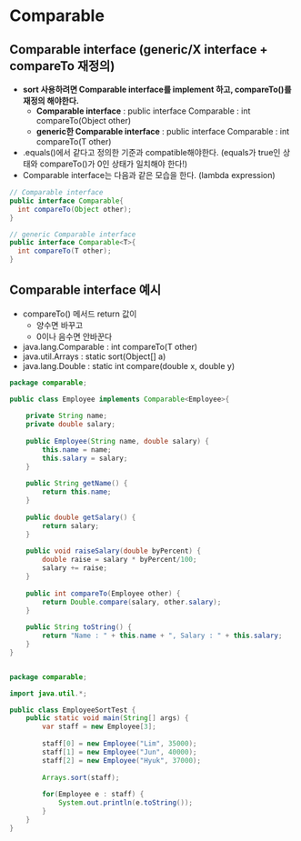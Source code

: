 # Comparable

## Comparable interface (generic/X interface + compareTo 재정의)
  - **sort 사용하려면 Comparable interface를 implement 하고, compareTo()를 재정의 해야한다.**
    - **Comparable interface** : public interface Comparable : int compareTo(Object other)
    - **generic한 Comparable interface** : public interface Comparable<T> : int compareTo(T other)
  - .equals()에서 같다고 정의한 기준과 compatible해야한다. (equals가 true인 상태와 compareTo()가 0인 상태가 일치해야 한다!)
  - Comparable interface는 다음과 같은 모습을 한다. (lambda expression)

```java
// Comparable interface
public interface Comparable{
  int compareTo(Object other);
}

// generic Comparable interface
public interface Comparable<T>{
  int compareTo(T other);
}
```

## Comparable interface 예시
  - compareTo() 메서드 return 값이
    - 양수면 바꾸고
    - 0이나 음수면 안바꾼다
  - java.lang.Comparable<T> : int compareTo(T other)
  - java.util.Arrays : static sort(Object[] a)
  - java.lang.Double : static int compare(double x, double y)

```java
package comparable;

public class Employee implements Comparable<Employee>{
	
	private String name;
	private double salary;
	
	public Employee(String name, double salary) {
		this.name = name;
		this.salary = salary;
	}
	
	public String getName() {
		return this.name;
	}
	
	public double getSalary() {
		return salary;
	}
	
	public void raiseSalary(double byPercent) {
		double raise = salary * byPercent/100;
		salary += raise;
	}
	
	public int compareTo(Employee other) {
		return Double.compare(salary, other.salary);
	}
	
	public String toString() {
		return "Name : " + this.name + ", Salary : " + this.salary;
	}
}


package comparable;

import java.util.*;

public class EmployeeSortTest {
	public static void main(String[] args) {
		var staff = new Employee[3];
		
		staff[0] = new Employee("Lim", 35000);
		staff[1] = new Employee("Jun", 40000);
		staff[2] = new Employee("Hyuk", 37000);
		
		Arrays.sort(staff);
		
		for(Employee e : staff) {
			System.out.println(e.toString());
		}
	}
}
```
